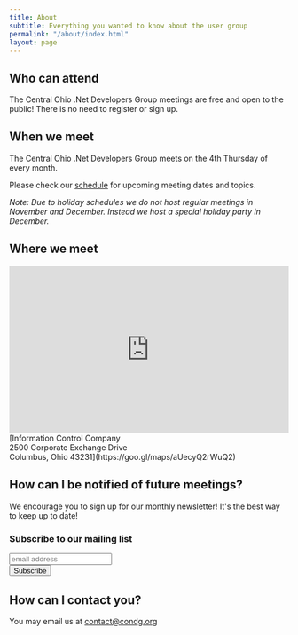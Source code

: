```yaml
---
title: About
subtitle: Everything you wanted to know about the user group
permalink: "/about/index.html"
layout: page
---
```


## <i class="fa fa-user" aria-hidden="true"></i> Who can attend <a name="who" />

The Central Ohio .Net Developers Group meetings are free and open to the public! There is no need to register or sign up.

## <i class="fa fa-calendar" aria-hidden="true"></i> When we meet <a name="when" />

The Central Ohio .Net Developers Group meets on the 4th Thursday of every month.

Please check our [schedule](/schedule) for upcoming meeting dates and topics.

*Note: Due to holiday schedules we do not host regular meetings in November and December.
Instead we host a special holiday party in December.*

## <i class="fa fa-map-marker" aria-hidden="true"></i> Where we meet <a name="where" />


<style type="text/css">
	iframe { 
		width: 100%;
	}
	.aspect-ratio {
		position: relative;
		width: 100%;
		height: 0;
		padding-bottom: 60%;
	}
	.aspect-ratio iframe {
		position: absolute;
		width: 100%;
		height: 100%;
		left: 0; top: 0;
	}	
</style>

<div class="aspect-ratio">
<iframe src="https://www.google.com/maps/embed?pb=!1m18!1m12!1m3!1d3051.8265315999033!2d-82.9488346843922!3d40.101580382669184!2m3!1f0!2f0!3f0!3m2!1i1024!2i768!4f13.1!3m3!1m2!1s0x8838f529c8236b5d%3A0x878450bd545bf31b!2s2500+Corporate+Exchange+Dr%2C+Columbus%2C+OH+43231!5e0!3m2!1sen!2sus!4v1519843317749" frameborder="0" style="border:0" allowfullscreen></iframe>
</div>
[Information Control Company<br/>2500 Corporate Exchange Drive<br/>Columbus, Ohio 43231](https://goo.gl/maps/aUecyQ2rWuQ2)

## <i class="fa fa-info-circle" aria-hidden="true"></i> How can I be notified of future meetings? <a name="newsletter" />

We encourage you to sign up for our monthly newsletter! It's the best way to keep up to date!

<!-- Begin MailChimp Signup Form -->
<div id="mc_embed_signup">
<form action="//condg.us9.list-manage.com/subscribe/post?u=68e802e90c225b40783f92521&amp;id=96cf2a8670" method="post" id="mc-embedded-subscribe-form" name="mc-embedded-subscribe-form" class="validate" target="_blank" novalidate>
	<div id="mc_embed_signup_scroll">
	<h3>Subscribe to our mailing list</h3>
	<input type="email" value="" name="EMAIL" class="email" id="mce-EMAIL" placeholder="email address" required>
	<!-- real people should not fill this in and expect good things - do not remove this or risk form bot signups-->
	<div style="position: absolute; left: -5000px;" aria-hidden="true"><input type="text" name="b_68e802e90c225b40783f92521_96cf2a8670" tabindex="-1" value=""></div>
	<div class="clear"><input type="submit" value="Subscribe" name="subscribe" id="mc-embedded-subscribe" class="button"></div>
	</div>
</form>
</div>
<!--End mc_embed_signup-->

## <i class="fa fa-envelope" aria-hidden="true"></i> How can I contact you? <a name="contact" />

You may email us at [contact@condg.org](mailto:contact@condg.org)
